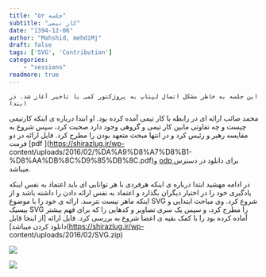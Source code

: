```yaml
---
title: "جلسه ۵۲"
subtitle: "کار تیمی"
date: "1394-12-06"
author: "Mahshid, mehdiMj"
draft: false
tags: ['SVG', 'Contribution']
categories:
    - "sessions"
readmore: true
---
```

    این جلسه به خاطر مشکل اتصال لپتاپ به پروژکتور کمی با تاخیر آغاز شد. در ابتدا
محمد صائب ارائه ای در رابطه با کار تیمی آمده کرده بود. او ابتدا درباره ی اینکه
کارتیمی چیست و چه تفاوتی مابین کار تیمی و گروهی وجود دارد صحبت کرد، سپس شروع
به مقایسه رهبر و رئیس کرد و در انتها مبحث متعهد بودن را مطرح کرد. فایل ارائه
در دو فرمت [pdf ](https://shirazlug.ir/wp-
content/uploads/2016/02/%DA%A9%D8%A7%D8%B1-%D8%AA%DB%8C%D9%85%DB%8C.pdf)و [odp
](https://shirazlug.ir/wp-content/uploads/2016/02/کار-تیمی.odp)برای دانلود در
دسترس میباشد.

در ادامه مهشید ابتدا درباره ی اینکه هرفردی با هر توانایی ای باید اعتماد به نفس
اینکه یادگیری خود را در اختیار دیگران بگذارد و اعتماد به نفس ارائه دادن را
داشته باشد و از اینکه ماهر نیست نترسد. ارائه ی خود را با موضوع SVG شروع کرد.
وی مباحث ابتدایی و بیسیک SVG را مطرح کرد، و سپس یک سری تصاویر و کدهایی را که
برای فهم بیشتر آماده کرده بود را با کمک بقیه ی اعضا شروع به بررسی کرد. فایل
ارائه [از اینجا قابل دانلود کردن میباشد](https://shirazlug.ir/wp-
content/uploads/2016/02/SVG.zip)

[![](../../img/a6992062-fdbb-11e6-86dd-a088b4d860141488289307.7144012.jpg)](img/a6992062-fdbb-11e6-86dd-a088b4d860141488289307.7144012.jpg)

[![](../../img/a69922ec-fdbb-11e6-86dd-a088b4d860141488289307.7144482.jpg)](img/a69922ec-fdbb-11e6-86dd-a088b4d860141488289307.7144482.jpg)
